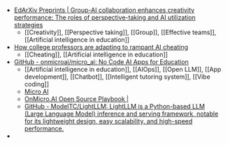 - [EdArXiv Preprints | Group-AI collaboration enhances creativity performance: The roles of perspective-taking and AI utilization strategies](https://osf.io/preprints/edarxiv/5a3mn_v1)
	- [[Creativity]], [[Perspective taking]], [[Group]], [[Effective teams]], [[Artificial intelligence in education]]
- [How college professors are adapting to rampant AI cheating](https://thecognitivepsychologist.substack.com/p/how-college-professors-are-adapting)
	- [[Cheating]], [[Artificial intelligence in education]]
- [GitHub - onmicroai/micro_ai: No Code AI Apps for Education](https://github.com/onmicroai/micro_ai)
	- [[Artificial intelligence in education]], [[AIOps]], [[Open LLM]], [[App development]], [[Chatbot]], [[Intelligent tutoring system]], [[Vibe coding]]
	- [Micro AI](https://onmicro.ai/)
	- [OnMicro.AI Open Source Playbook |](https://docs.onmicro.ai/)
	- [GitHub - ModelTC/LightLLM: LightLLM is a Python-based LLM (Large Language Model) inference and serving framework, notable for its lightweight design, easy scalability, and high-speed performance.](https://github.com/ModelTC/lightllm)
-